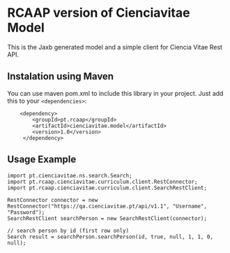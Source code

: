 # RCAAP version of Cienciavitae Model
This is the Jaxb generated model and a simple client for Ciencia Vitae Rest API.

## Instalation using Maven
You can use maven pom.xml to include this library in your project. Just add this to your `<dependencies>`:

```
    <dependency>
      	<groupId>pt.rcaap</groupId>
      	<artifactId>cienciavitae.model</artifactId>
      	<version>1.0</version>
     </dependency>
```

## Usage Example

```
import pt.cienciavitae.ns.search.Search;
import pt.rcaap.cienciavitae.curriculum.client.RestConnector;
import pt.rcaap.cienciavitae.curriculum.client.SearchRestClient;

RestConnector connector = new RestConnector("https://qa.cienciavitae.pt/api/v1.1", "Username", "Password");
SearchRestClient searchPerson = new SearchRestClient(connector);

// search person by id (first row only)
Search result = searchPerson.searchPerson(id, true, null, 1, 1, 0, null);
```

